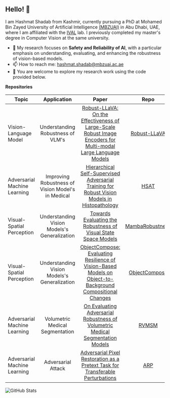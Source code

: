 ## Hello! 👋

<!--
- 🔭
- 🌱 
- 👯 
- 🤔 
- 💬 
- 📫 
- 😄
- ⚡ 
-->

I am Hashmat Shadab from Kashmir, currently pursuing a PhD at Mohamed Bin Zayed University of Artificial Intelligence [(MBZUAI)](https://mbzuai.ac.ae/) in Abu Dhabi, UAE, where I am affiliated with the [IVAL](https://www.ival-mbzuai.com/) lab. I previously completed my master's degree in Computer Vision at the same university.

- 🔭 My research focuses on **Safety and Reliability of AI**, with a particular emphasis on understanding, evaluating, and enhancing the robustness of  vision-based models.
- 📫 How to reach me: hashmat.shadab@mbzuai.ac.ae
- 🌱 You are welcome to explore my research work using the code provided below.

**Repositories**

|Topic|Application|Paper|Repo|Venue
|---|:---:|:---:|:---:|:------:|
Vision-Language Model | Understanding Robustness of VLM's | [Robust-LLaVA: On the Effectiveness of Large-Scale Robust Image Encoders for Multi-modal Large Language Models](https://arxiv.org/abs/2502.01576) | [Robust-LLaVA](https://github.com/HashmatShadab/Robust-LLaVA)|Under Review|
Adversarial Machine Learning| Improving Robustness of Vision Model's in Medical  | [Hierarchical Self-Supervised Adversarial Training for Robust Vision Models in Histopathology](https://arxiv.org/abs/2503.10629) | [HSAT](https://github.com/HashmatShadab/HSAT)|Under Review|
Visual-Spatial Perception| Understanding Vision Models's Generalization | [Towards Evaluating the Robustness of Visual State Space Models](https://arxiv.org/abs/2406.09407) | [MambaRobustness](https://github.com/HashmatShadab/MambaRobustness)|**CVPRW'25**|
Visual-Spatial Perception| Understanding Vision Models's Generalization | [ObjectCompose: Evaluating Resilience of Vision-Based Models on Object-to-Background Compositional Changes](https://arxiv.org/abs/2403.04701) | [ObjectCompose](https://github.com/Muhammad-Huzaifaa/ObjectCompose)|**ACCV'24-Oral** (Best Student Paper Runner Up)|
Adversarial Machine Learning| Volumetric Medical Segmentation | [On Evaluating Adversarial Robustness of Volumetric Medical Segmentation Models](https://arxiv.org/abs/2406.08486) | [RVMSM](https://github.com/HashmatShadab/Robustness-of-Volumetric-Medical-Segmentation-Models)|**BMVC'24**|
Adversarial Machine Learning| Adversarial Attack| [Adversarial Pixel Restoration as a Pretext Task for Transferable Perturbations](https://arxiv.org/abs/2207.08803)|[ARP](https://github.com/HashmatShadab/APR)|**BMVC'22-Oral**|

![GitHub Stats](https://github-readme-stats.vercel.app/api?username=hashmatshadab&theme=radical)
